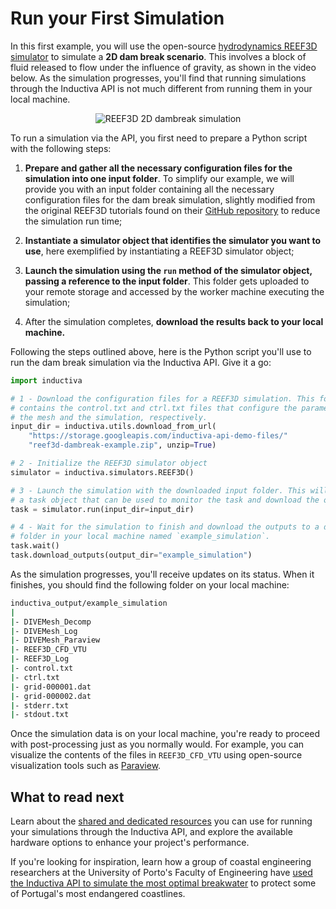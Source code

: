 # Run your First Simulation

In this first example, you will use the open-source [hydrodynamics REEF3D simulator](https://github.com/REEF3D/REEF3D) to
simulate a **2D dam break scenario**. This involves a block of fluid released to 
flow under the influence of gravity, as shown in the video below. As the simulation
progresses, you'll find that running simulations through the Inductiva API is not 
much different from running them in your local machine.

<div align="center">
   <img src="./_static/reef3d-dambreak-fullscreen.gif" alt="REEF3D 2D dambreak simulation">
</div>


To run a simulation via the API, you first need to prepare a Python script with 
the following steps:

1. **Prepare and gather all the necessary configuration files for the simulation 
into one input folder**. To simplify our example, we will provide you with an input folder 
containing all the necessary configuration files for the dam break simulation, 
slightly modified from the original REEF3D tutorials found on their [GitHub repository](https://github.com/REEF3D/REEF3D/tree/master/Tutorials/REEF3D_CFD/9_1%202D%20Dam%20Break) to reduce
the simulation run time;

2. **Instantiate a simulator object that identifies the simulator you want to use**, 
here exemplified by instantiating a REEF3D simulator object;

3. **Launch the simulation using the `run` method of the simulator object, passing
a reference to the input folder**. This folder gets uploaded to your remote storage 
and accessed by the worker machine executing the simulation;

4. After the simulation completes, **download the results back to your local machine.**

Following the steps outlined above, here is the Python script you'll use to run 
the dam break simulation via the Inductiva API. Give it a go:

```python
import inductiva

# 1 - Download the configuration files for a REEF3D simulation. This folder
# contains the control.txt and ctrl.txt files that configure the parameters of
# the mesh and the simulation, respectively.
input_dir = inductiva.utils.download_from_url(
    "https://storage.googleapis.com/inductiva-api-demo-files/"
    "reef3d-dambreak-example.zip", unzip=True)

# 2 - Initialize the REEF3D simulator object
simulator = inductiva.simulators.REEF3D()

# 3 - Launch the simulation with the downloaded input folder. This will return
# a task object that can be used to monitor the task and download the outputs.
task = simulator.run(input_dir=input_dir)

# 4 - Wait for the simulation to finish and download the outputs to a default
# folder in your local machine named `example_simulation`.
task.wait()
task.download_outputs(output_dir="example_simulation")
```
As the simulation progresses, you'll receive updates on its status. When it finishes, 
you should find the following folder on your local machine:

```bash
inductiva_output/example_simulation
|
|- DIVEMesh_Decomp
|- DIVEMesh_Log
|- DIVEMesh_Paraview 
|- REEF3D_CFD_VTU
|- REEF3D_Log
|- control.txt
|- ctrl.txt
|- grid-000001.dat
|- grid-000002.dat
|- stderr.txt
|- stdout.txt
```
Once the simulation data is on your local machine, you're ready to proceed with 
post-processing just as you normally would. For example, you can visualize the 
contents of the files in `REEF3D_CFD_VTU` using open-source visualization tools 
such as [Paraview](https://www.paraview.org/download/).

## What to read next

Learn about the [shared and dedicated resources](./introduction/computational_resources_overview.md) 
you can use for running your simulations through the Inductiva API, and explore 
the available hardware options to enhance
your project's performance.

If you're looking for inspiration, learn how a group of coastal engineering researchers 
at the University of Porto's Faculty of Engineering have [used the Inductiva API to simulate the most optimal breakwater](https://inductiva.ai/blog/article/scaling-coastal-engineering-projects-inductiva-api) 
to protect some of Portugal's most endangered coastlines.